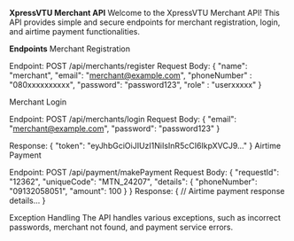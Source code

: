 **XpressVTU Merchant API**
Welcome to the XpressVTU Merchant API! This API provides simple and secure endpoints for merchant registration, login, and airtime payment functionalities.

**Endpoints**
Merchant Registration

Endpoint: POST /api/merchants/register
Request Body:
{
  "name": "merchant",
  "email": "merchant@example.com",
  "phoneNumber" : "080xxxxxxxxxx",
  "password": "password123",
  "role" : "userxxxxx"
}


Merchant Login

Endpoint: POST /api/merchants/login
Request Body:
{
  "email": "merchant@example.com",
  "password": "password123"
}

Response:
{
  "token": "eyJhbGciOiJIUzI1NiIsInR5cCI6IkpXVCJ9..."
}
Airtime Payment

Endpoint: POST /api/payment/makePayment
Request Body:
{
  "requestId": "12362",
  "uniqueCode": "MTN_24207",
  "details": {
      "phoneNumber": "09132058051",
      "amount": 100
  }
}
Response:
{
  // Airtime payment response details...
}

Exception Handling
The API handles various exceptions, such as incorrect passwords, merchant not found, and payment service errors.

